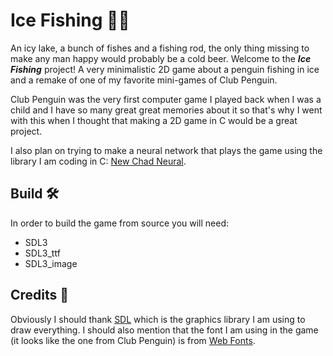 # Ice Fishing 🎣🐧

An icy lake, a bunch of fishes and a fishing rod, the only thing missing to make any man happy would probably be a cold beer. Welcome to the ***Ice Fishing*** project!
A very minimalistic 2D game about a penguin fishing in ice and a remake of one of my favorite mini-games of Club Penguin.

Club Penguin was the very first computer game I played back when I was a child
and I have so many great great memories about it so that's why I went with this when I thought that making a 2D game in C would be a great project.

I also plan on trying to make a neural network that plays the game using the library I am coding in C: [New Chad Neural](https://github.com/QwEekYhyo/new-chad-neural).

## Build 🛠️

In order to build the game from source you will need:
- SDL3
- SDL3_ttf
- SDL3_image

## Credits 🙏

Obviously I should thank [SDL](https://www.libsdl.org/) which is the graphics library I am using to draw everything.
I should also mention that the font I am using in the game (it looks like the one from Club Penguin) is from [Web Fonts](https://www.onlinewebfonts.com).
